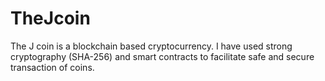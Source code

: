 # TheJcoin
The J coin is a blockchain based cryptocurrency. I have used strong cryptography (SHA-256) and smart contracts to facilitate safe and secure transaction of coins.
